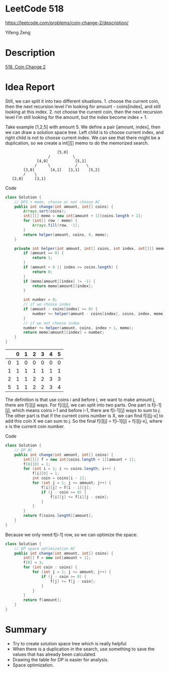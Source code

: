 # **LeetCode 518**
https://leetcode.com/problems/coin-change-2/description/

Yifeng Zeng

# Description
[518. Coin Change 2](https://leetcode.com/problems/coin-change-2/description/)


# Idea Report

Still, we can split it into two different situations. 1. choose the current coin, then the next recursion level I'm looking for amount - coins[index], and still looking at this index. 2. not choose the current coin, then the next recursion level I'm still looking for the amount, but the index become index + 1.

Take example [1,2,5] with amount 5. We define a pair [amount, index], then we can draw a solution space tree. Left child is to choose current index, and right child is not to choose current index. We can see that there might be a duplication, so we create a int[][] memo to do the memorized search.

                           [5,0]
                       /          \
                  [4,0]            [5,1]
                 /     \           /    \
            [3,0]       [4,1]   [3,1]    [5,2]
            /    \
       [2,0]     [3,1]


Code
```java
class Solution {
    // DFS + memo, choose or not choose AC
    public int change(int amount, int[] coins) {
        Arrays.sort(coins);
        int[][] memo = new int[amount + 1][coins.length + 1];
        for (int[] row : memo) {
            Arrays.fill(row, -1);
        }
        return helper(amount, coins, 0, memo);
    }

    private int helper(int amount, int[] coins, int index, int[][] memo) {
        if (amount == 0) {
            return 1;
        }
        if (amount < 0 || index >= coins.length) {
            return 0;
        }
        if (memo[amount][index] != -1) {
            return memo[amount][index];
        }

        int number = 0;
        // if we choose index
        if (amount - coins[index] >= 0) {
            number += helper(amount - coins[index], coins, index, memo);
        }
        // if we not choose index
        number += helper(amount, coins, index + 1, memo);
        return memo[amount][index] = number;
    }
}
```

|     | 0   | 1   | 2   | 3   | 4   | 5   |
| --- | --- | --- | --- | --- | --- | --- |
| 0   | 1   | 0   | 0   | 0   | 0   | 0   |
| 1   | 1   | 1   | 1   | 1   | 1   | 1   |
| 2   | 1   | 1   | 2   | 2   | 3   | 3   |
| 5   | 1   | 1   | 2   | 2   | 3   | 4   |

The definition is that use coins i and before i, we want to make amount j, there are f[i][j] ways. For f[i][j], we can split into two parts. One part is f[i-1][j], which means coins i-1 and before i-1, there are f[i-1][j] ways to sum to j. The other part is that if the current coins number is X, we can find f[i][j-x] to add this coin X we can sum to j. So the final f[i][j] = f[i-1][j] + f[i][j-x], where x is the current coin number.

Code
```java
class Solution {
    // DP AC
    public int change(int amount, int[] coins) {
        int[][] f = new int[coins.length + 1][amount + 1];
        f[0][0] = 1;
        for (int i = 1; i <= coins.length; i++) {
            f[i][0] = 1;
            int coin = coins[i - 1];
            for (int j = 1; j <= amount; j++) {
                f[i][j] = f[i - 1][j];
                if (j - coin >= 0) {
                    f[i][j] += f[i][j - coin];
                }
            }
        }
        return f[coins.length][amount];
    }
}
```

Because we only need f[i-1] row, so we can optimize the space:
```java
class Solution {
    // DP space optimization AC
    public int change(int amount, int[] coins) {
        int[] f = new int[amount + 1];
        f[0] = 1;
        for (int coin : coins) {
            for (int j = 1; j <= amount; j++) {
                if (j - coin >= 0) {
                    f[j] += f[j - coin];
                }
            }
        }
        return f[amount];
    }
}
```
# Summary
- Try to create solution space tree which is really helpful
- When there is a duplication in the search, use something to save the values that has already been calculated.
- Drawing the table for DP is easier for analysis.
- Space optimization.
